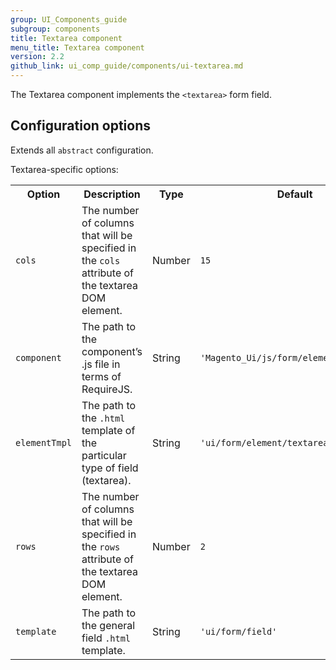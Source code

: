 ```yaml
---
group: UI_Components_guide
subgroup: components
title: Textarea component
menu_title: Textarea component
version: 2.2
github_link: ui_comp_guide/components/ui-textarea.md
---
```


The Textarea component implements the `<textarea>` form field.

## Configuration options
Extends all `abstract` configuration.

Textarea-specific options:

<table>
  <tr>
    <th>
      Option
    </th>
    <th>
      Description
    </th>
    <th>
      Type
    </th>
    <th>
      Default
    </th>
  </tr>
  <tr>
    <td>
      <code>cols</code>
    </td>
    <td>
      The number of columns that will be specified in the
      <code>cols</code> attribute of the textarea DOM element.
    </td>
    <td>
      Number
    </td>
    <td>
      <code>15</code>
    </td>
  </tr>
  <tr>
    <td>
      <code>component</code>
    </td>
    <td>
      The path to the component’s .js file in terms of RequireJS.
    </td>
    <td>
      String
    </td>
    <td>
      <code>'Magento_Ui/js/form/element/textarea'</code>
    </td>
  </tr>
  <tr>
    <td>
      <code>elementTmpl</code>
    </td>
    <td>
      The path to the <code>.html</code> template of the particular
      type of field (textarea).
    </td>
    <td>
      String
    </td>
    <td>
      <code>'ui/form/element/textarea'</code>
    </td>
  </tr>
  <tr>
    <td>
      <code>rows</code>
    </td>
    <td>
      The number of columns that will be specified in the
      <code>rows</code> attribute of the textarea DOM element.
    </td>
    <td>
      Number
    </td>
    <td>
      <code>2</code>
    </td>
  </tr>
  <tr>
    <td>
      <code>template</code>
    </td>
    <td>
      The path to the general field <code>.html</code> template.
    </td>
    <td>
      String
    </td>
    <td>
      <code>'ui/form/field'</code>
    </td>
  </tr>
</table>
